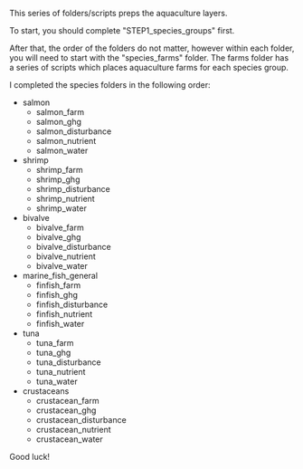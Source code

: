 This series of folders/scripts preps the aquaculture layers. 

To start, you should complete "STEP1_species_groups" first.

After that, the order of the folders do not matter, however within each folder, you will need to start with the "species_farms" folder. The farms folder has a series of scripts which places aquaculture farms for each species group. 

I completed the species folders in the following order: 

 - salmon
   - salmon_farm
   - salmon_ghg
   - salmon_disturbance
   - salmon_nutrient
   - salmon_water
 - shrimp 
   - shrimp_farm
   - shrimp_ghg
   - shrimp_disturbance
   - shrimp_nutrient
   - shrimp_water
 - bivalve
   - bivalve_farm
   - bivalve_ghg
   - bivalve_disturbance
   - bivalve_nutrient
   - bivalve_water
 - marine_fish_general
   - finfish_farm
   - finfish_ghg
   - finfish_disturbance
   - finfish_nutrient
   - finfish_water
 - tuna
   - tuna_farm
   - tuna_ghg
   - tuna_disturbance
   - tuna_nutrient
   - tuna_water
 - crustaceans
   - crustacean_farm
   - crustacean_ghg
   - crustacean_disturbance
   - crustacean_nutrient
   - crustacean_water
 
 
 Good luck! 



